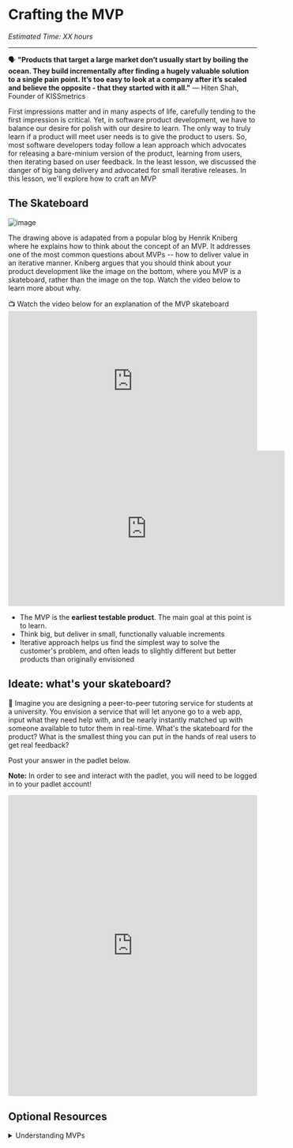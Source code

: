 # Crafting the MVP

*Estimated Time: XX hours*

---

<aside>
  
  🗣 **"Products that target a large market don’t usually start by boiling the ocean. They build incrementally after finding a hugely valuable solution to a single pain point. It’s too easy to look at a company after it’s scaled and believe the opposite - that they started with it all."** — Hiten Shah, Founder of KISSmetrics

</aside>



First impressions matter and in many aspects of life, carefully tending to the first impression is critical. Yet, in software product development, we have to balance our desire for polish with our desire to learn. The only way to truly learn if a product will meet user needs is to give the product to users. So, most software developers today follow a lean approach which advocates for releasing a bare-minium version of the product, learning from users, then iterating based on user feedback. In the least lesson, we discussed the danger of big bang delivery and advocated for small iterative releases. In this lesson, we'll explore how to craft an MVP


## The Skateboard

![image](https://user-images.githubusercontent.com/1774663/210021626-49aec87b-9a38-4718-aeb3-c8b6a4dd51e2.png)


The drawing above is adapated from a popular blog by Henrik Kniberg where he explains how to think about the concept of an MVP. It addresses one of the most common questions about MVPs -- how to deliver value in an iterative manner. Kniberg argues that you should think about your product development like the image on the bottom, where you MVP is a skateboard, rather than the image on the top. Watch the video below to learn more about why. 

<aside> 
  📺 Watch the video below for an explanation of the MVP skateboard
</aside>

<div style="position: relative; padding-bottom: 56.25%; height: 0;"><iframe src="https://www.youtube.com/watch?v=0P7nCmln7PM" title="YouTube video player" frameborder="0" allow="accelerometer; autoplay; clipboard-write; encrypted-media; gyroscope; picture-in-picture" allowfullscreen style="position: absolute; top: 0; left: 0; width: 100%; height: 100%;"></iframe></div>

<div style="position: relative; padding-bottom: 56.25%; height: 0;">
  <iframe width="560" height="315" src="https://www.youtube.com/embed/0P7nCmln7PM" title="YouTube video player" frameborder="0" allow="accelerometer; autoplay; clipboard-write; encrypted-media; gyroscope; picture-in-picture" allowfullscreen></iframe>
 </div>

We learn a few key lessons about MVPs from the video:
- The MVP is the **earliest testable product**. The main goal at this point is to learn.
- Think big, but deliver in small, functionally valuable increments
- Iterative approach helps us find the simplest way to solve the customer's problem, and often leads to slightly different but better products than originally envisioned


## Ideate: what's your skateboard?

<aside>
💬 Imagine you are designing a peer-to-peer tutoring service for students at a university. You envision a service that will let anyone go to a web app, input what they need help with, and be nearly instantly matched up with someone available to tutor them in real-time. What's the skateboard for the product? What is the smallest thing you can put in the hands of real users to get real feedback?
</aside>

Post your answer in the padlet below. 

**Note:** In order to see and interact with the padlet, you will need to be logged in to your padlet account!

<div style="border:1px solid rgba(0,0,0,0.1);border-radius:2px;box-sizing:border-box;overflow:hidden;position:relative;width:100%;background:#F4F4F4"><iframe src="https://padlet.com/embed/p46iyyvblys0wh6k" frameborder="0" allow="camera;microphone;geolocation" style="width:100%;height:608px;display:block;padding:0;margin:0"></iframe></div>








## Optional Resources

<details>
<summary>Understanding MVPs</summary>
  <a href="https://blog.crisp.se/2016/01/25/henrikkniberg/making-sense-of-mvp", target="_blank">Making Sense of the MVP</a><br />
[UX Research at Gitlab](https://about.gitlab.com/handbook/product/ux/ux-research/)
</details>


